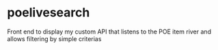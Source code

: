 # poelivesearch
Front end to display my custom API that listens to the POE item river and allows filtering by simple criterias
